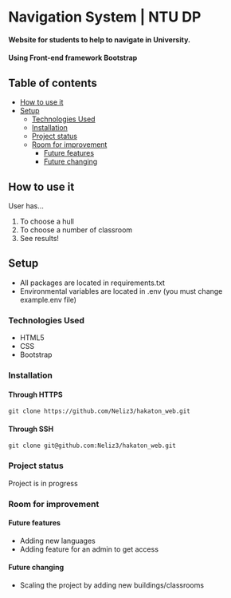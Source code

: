 # Navigation System | NTU DP

#### Website for students to help to navigate in University.
#### Using Front-end framework Bootstrap

## Table of contents
* [How to use it](#How-to-use-it)
* [Setup](#Setup)
    * [Technologies Used](#Technologies-Used)
    * [Installation](#Installation)
    * [Project status](#Project-status)
    * [Room for improvement](#Room-for-improvement)
        * [Future features](#Future-features)
        * [Future changing](#Future-changing)

## How to use it
User has...
1. To choose a hull
2. To choose a number of classroom
3. See results!


## Setup
* All packages are located in requirements.txt
* Environmental variables are located in .env
  (you must change example.env file)
  

### Technologies Used
* HTML5
* CSS
* Bootstrap

### Installation
#### Through HTTPS
```git clone https://github.com/Neliz3/hakaton_web.git```
#### Through SSH
```git clone git@github.com:Neliz3/hakaton_web.git```


### Project status
Project is in progress

### Room for improvement
#### Future features
* Adding new languages
* Adding feature for an admin to get access

#### Future changing
* Scaling the project by adding new buildings/classrooms
